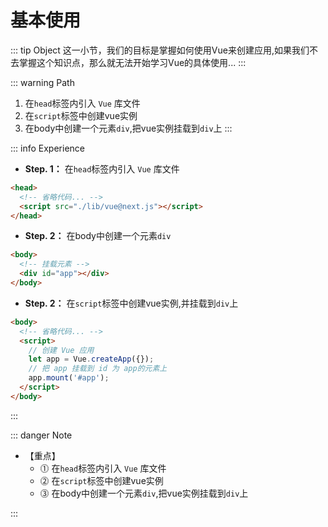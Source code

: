 # 基本使用

::: tip Object
这一小节，我们的目标是掌握如何使用Vue来创建应用,如果我们不去掌握这个知识点，那么就无法开始学习Vue的具体使用...
:::

::: warning Path

1. 在`head`标签内引入 `Vue` 库文件
2. 在`script`标签中创建vue实例
3. 在body中创建一个元素`div`,把vue实例挂载到`div`上
:::

::: info Experience

* **Step. 1：** 在`head`标签内引入 `Vue` 库文件

```html
<head>
  <!-- 省略代码... -->
  <script src="./lib/vue@next.js"></script>
</head>
```

* **Step. 2：** 在body中创建一个元素`div`

```html
<body>
  <!-- 挂载元素 -->
  <div id="app"></div> 
</body>
```

* **Step. 2：** 在`script`标签中创建vue实例,并挂载到`div`上

```html
<body>
  <!-- 省略代码... -->
  <script>
    // 创建 Vue 应用
    let app = Vue.createApp({});
    // 把 app 挂载到 id 为 app的元素上
    app.mount('#app');
  </script>
</body>
```

:::

::: danger Note

* 【重点】
  * ⓵ 在`head`标签内引入 `Vue` 库文件
  * ⓶ 在`script`标签中创建vue实例
  * ⓷ 在body中创建一个元素`div`,把vue实例挂载到`div`上

:::
